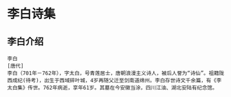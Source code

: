 # 李白诗集 

## 李白介绍

```
李白
[唐代]
李白（701年－762年），字太白，号青莲居士，唐朝浪漫主义诗人，被后人誉为“诗仙”。祖籍陇西成纪(待考)，出生于西域碎叶城，4岁再随父迁至剑南道绵州。李白存世诗文千余篇，有《李太白集》传世。762年病逝，享年61岁。其墓在今安徽当涂，四川江油、湖北安陆有纪念馆。
```


